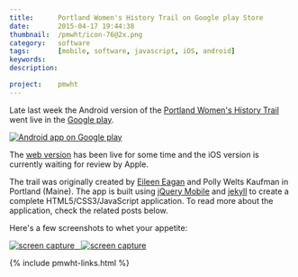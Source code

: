 ```yaml
---
title:      Portland Women's History Trail on Google play Store
date:       2015-04-17 19:44:38
thumbnail:  /pmwht/icon-76@2x.png
category:   software
tags:       [mobile, software, javascript, iOS, android]
keywords:
description:

project:    pmwht
---
```

Late last week the Android version of the [Portland Women's History Trail][2]
went live in the [Google play][googlestore].

[![Android app on Google play][playlogo]][googlestore]

The [web version][4] has been live for some time and the iOS version is currently
waiting for review by Apple.

The trail was originally created by [Eileen Eagan][1] and Polly Welts Kaufman
in Portland (Maine). The app is built using [jQuery Mobile][3] and
[jekyll][5] to create a complete HTML5/CSS3/JavaScript application. To read more
about the application, check the related posts below.

Here's a few screenshots to whet your appetite:

[![screen capture][screencap1] &nbsp; ![screen capture][screencap2]][4]

{% include pmwht-links.html %}

  [1]: http://usm.maine.edu/wgs/eileen-eagan
  [2]: https://usm.maine.edu/sites/default/files/history/A%20Woman's%20History,%20Eagen.pdf
  [3]: http://jquerymobile.com
  [4]: http://pmwht.org
  [5]: http://jekyllrb.com
  [6]: http://daringfireball.net/projects/markdown/
  [screencap1]: {{site.baseurl}}/assets/pmwht/pwht-map.png
  [screencap2]: {{site.baseurl}}/assets/pmwht/pwht-site.png
  [googlestore]: https://play.google.com/store/apps/details?id=com.maker9.pmwht
  [playlogo]: https://developer.android.com/images/brand/en_app_rgb_wo_60.png